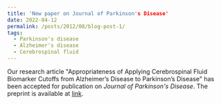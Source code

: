 ```yaml
---
title: 'New paper on Journal of Parkinson's Disease'
date: 2022-04-12
permalink: /posts/2012/08/blog-post-1/
tags:
  - Parkinson's disease
  - Alzheimer's disease
  - Cerebrospinal fluid
---
```


Our research article "Appropriateness of Applying Cerebrospinal Fluid Biomarker Cutoffs from Alzheimer’s Disease to Parkinson’s Disease"
has been accepted for publication on <i>Journal of Parkinson's Disease</i>. The preprint is available at 
[link](https://doi.org/10.3233/JPD-212989).
